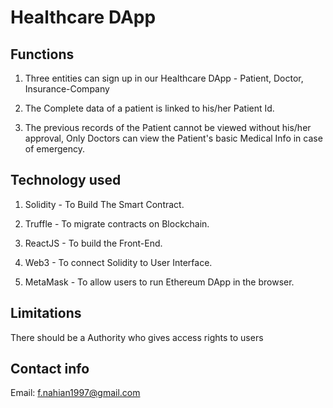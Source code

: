 # Healthcare DApp 

## Functions
1. Three entities can sign up in our Healthcare DApp - Patient, Doctor, Insurance-Company

2. The Complete data of a patient is linked to his/her Patient Id. 

3. The previous records of the Patient cannot be viewed without his/her approval, Only Doctors can view the Patient's basic Medical Info in case of emergency.


## Technology  used 
1. Solidity - To Build The Smart Contract.

2. Truffle - To migrate contracts on Blockchain.

3. ReactJS - To build the Front-End.

4. Web3 - To connect Solidity to User Interface.

5. MetaMask - To allow users to run Ethereum DApp in the browser.


## Limitations
There should be a Authority who gives access rights to users

## Contact info
Email: f.nahian1997@gmail.com
 



